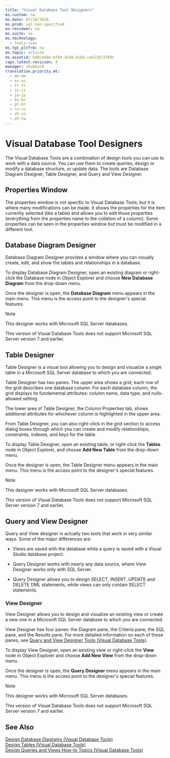 ```yaml
---
title: "Visual Database Tool Designers"
ms.custom: na
ms.date: 07/18/2016
ms.prod: sql-non-specified
ms.reviewer: na
ms.suite: na
ms.technology: 
  - tools-ssms
ms.tgt_pltfrm: na
ms.topic: article
ms.assetid: bd0ca68e-6f69-42dd-bcb5-ce511673769c
caps.latest.revision: 4
manager: jhubbard
translation.priority.mt: 
  - de-de
  - es-es
  - fr-fr
  - it-it
  - ja-jp
  - ko-kr
  - pt-br
  - ru-ru
  - zh-cn
  - zh-tw
---
```

# Visual Database Tool Designers
The Visual Database Tools are a combination of design tools you can use to work with a data source. You can use them to create queries, design or modify a database structure, or update data. The tools are Database Diagram Designer, Table Designer, and Query and View Designer.  
  
## Properties Window  
The properties window is not specific to Visual Database Tools, but it is where many modifications can be made. It shows the properties for the item currently selected (like a table) and allows you to edit those properties (everything from the properties name to the collation of a column). Some properties can be seen in the properties window but must be modified in a different tool.  
  
## Database Diagram Designer  
Database Diagram Designer provides a window where you can visually create, edit, and show the tables and relationships in a database.  
  
To display Database Diagram Designer, open an existing diagram or right-click the Database node in Object Explorer and choose **New Database Diagram** from the drop-down menu.  
  
Once the designer is open, the **Database Diagram** menu appears in the main menu. This menu is the access point to the designer's special features.  
  
> [!NOTE]  
> This designer works with Microsoft SQL Server databases.  
>   
> This version of Visual Database Tools does not support Microsoft SQL Server version 7 and earlier.  
  
## Table Designer  
Table Designer is a visual tool allowing you to design and visualize a single table in a Microsoft SQL Server database to which you are connected.  
  
Table Designer has two panes. The upper area shows a grid; each row of the grid describes one database column. For each database column, the grid displays its fundamental attributes: column name, data type, and nulls-allowed setting.  
  
The lower area of Table Designer, the Column Properties tab, shows additional attributes for whichever column is highlighted in the upper area.  
  
From Table Designer, you can also right-click in the grid section to access dialog boxes through which you can create and modify relationships, constraints, indexes, and keys for the table.  
  
To display Table Designer, open an existing table, or right-click the **Tables** node in Object Explorer, and choose **Add New Table** from the drop-down menu.  
  
Once the designer is open, the Table Designer menu appears in the main menu. This menu is the access point to the designer's special features.  
  
> [!NOTE]  
> This designer works with Microsoft SQL Server databases.  
>   
> This version of Visual Database Tools does not support Microsoft SQL Server version 7 and earlier.  
  
## Query and View Designer  
Query and View designer is actually two tools that work in very similar ways. Some of the major differences are:  
  
-   Views are saved with the database while a query is saved with a Visual Studio database project.  
  
-   Query Designer works with nearly any data source, where View Designer works only with SQL Server.  
  
-   Query Designer allows you to design SELECT, INSERT, UPDATE and DELETE DML statements, while views can only contain SELECT statements.  
  
### View Designer  
View Designer allows you to design and visualize an existing view or create a new one in a Microsoft SQL Server database to which you are connected.  
  
View Designer has four panes: the Diagram pane, the Criteria pane, the SQL pane, and the Results pane. For more detailed information on each of these panes, see [Query and View Designer Tools &#40;Visual Database Tools&#41;](../content/Query-and-View-Designer-Tools--Visual-Database-Tools-.md).  
  
To display View Designer, open an existing view or right-click the **View** node in Object Explorer and choose **Add New View** from the drop-down menu.  
  
Once the designer is open, the **Query Designer** menu appears in the main menu. This menu is the access point to the designer's special features.  
  
> [!NOTE]  
> This designer works with Microsoft SQL Server databases.  
>   
> This version of Visual Database Tools does not support Microsoft SQL Server version 7 and earlier.  
  
## See Also  
[Design Database Diagrams &#40;Visual Database Tools&#41;](../content/Design-Database-Diagrams--Visual-Database-Tools-.md)  
[Design Tables &#40;Visual Database Tools&#41;](../content/Design-Tables--Visual-Database-Tools-.md)  
[Design Queries and Views How-to Topics &#40;Visual Database Tools&#41;](../content/Design-Queries-and-Views-How-to-Topics--Visual-Database-Tools-.md)  
  
